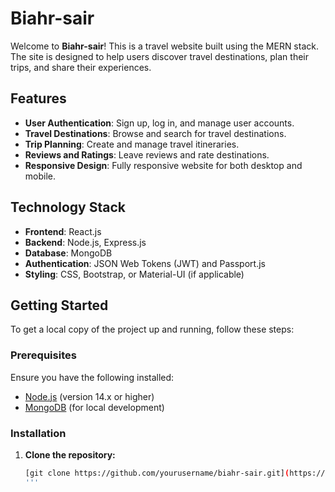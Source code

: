 # Biahr-sair

Welcome to **Biahr-sair**! This is a travel website built using the MERN stack. The site is designed to help users discover travel destinations, plan their trips, and share their experiences.

## Features

- **User Authentication**: Sign up, log in, and manage user accounts.
- **Travel Destinations**: Browse and search for travel destinations.
- **Trip Planning**: Create and manage travel itineraries.
- **Reviews and Ratings**: Leave reviews and rate destinations.
- **Responsive Design**: Fully responsive website for both desktop and mobile.

## Technology Stack

- **Frontend**: React.js
- **Backend**: Node.js, Express.js
- **Database**: MongoDB
- **Authentication**: JSON Web Tokens (JWT) and Passport.js
- **Styling**: CSS, Bootstrap, or Material-UI (if applicable)

## Getting Started

To get a local copy of the project up and running, follow these steps:

### Prerequisites

Ensure you have the following installed:

- [Node.js](https://nodejs.org/) (version 14.x or higher)
- [MongoDB](https://www.mongodb.com/try/download/community) (for local development)

### Installation

1. **Clone the repository:**

   ```bash
   [git clone https://github.com/yourusername/biahr-sair.git](https://github.com/Navnit7352/Bihar-Sair-Yatra-to-blissful-bihar.git)
   '''
